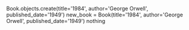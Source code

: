Book.objects.create(title='1984', author='George Orwell', published_date='1949') 
new_book = Book(title='1984', author='George Orwell', published_date='1949') 
nothing
